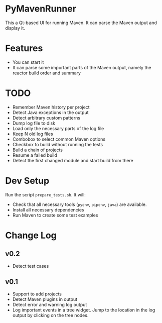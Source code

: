 PyMavenRunner
=============

This a Qt-based UI for running Maven. It can parse the Maven output and display it.

Features
========

- You can start it
- It can parse some important parts of the Maven output, namely the reactor build order and summary

TODO
====

- Remember Maven history per project
- Detect Java exceptions in the output
- Detect arbitrary custom patterns
- Dump log file to disk
- Load only the necessary parts of the log file
- Keep N old log files
- Combobox to select common Maven options
- Checkbox to build without running the tests
- Build a chain of projects
- Resume a failed build
- Detect the first changed module and start build from there

Dev Setup
=========

Run the script `prepare_tests.sh`. It will:

- Check that all necessary tools (`pyenv`, `pipenv`, `java`) are available.
- Install all necessary dependencies
- Run Maven to create some test examples

Change Log
==========

v0.2
----

- Detect test cases

v0.1
----

- Support to add projects
- Detect Maven plugins in output
- Detect error and warning log output
- Log important events in a tree widget. Jump to the location in the log output by clicking on the tree nodes.